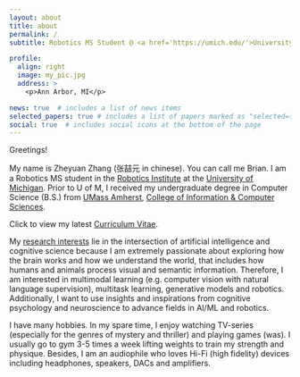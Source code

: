```yaml
---
layout: about
title: about
permalink: /
subtitle: Robotics MS Student @ <a href='https://umich.edu/'>University of Michigan</a> • zheyuan [at] umich [dot] edu

profile:
  align: right
  image: my_pic.jpg
  address: >
    <p>Ann Arbor, MI</p>

news: true  # includes a list of news items
selected_papers: true # includes a list of papers marked as "selected={true}"
social: true  # includes social icons at the bottom of the page
---
```


Greetings!

My name is Zheyuan Zhang (张喆元 in chinese). You can call me Brian. I am a Robotics MS student in the [Robotics Institute](https://robotics.umich.edu/) at the [University of Michigan](https://umich.edu/). Prior to U of M, I received my undergraduate degree in Computer Science (B.S.) from [UMass Amherst](https://www.umass.edu/), [College of Information & Computer Sciences](https://www.cics.umass.edu/).

Click to view my latest [Curriculum Vitae](assets/cv.pdf).

My [research interests](blog/2022/research-interests/) lie in the intersection of artificial intelligence and cognitive science because I am extremely passionate about exploring how the brain works and how we understand the world, that includes how humans and animals process visual and semantic information. Therefore, I am interested in multimodal learning (e.g. computer vision with natural language supervision), multitask learning, generative models and robotics. Additionally, I want to use insights and inspirations from cognitive psychology and neuroscience to advance fields in AI/ML and robotics.

I have many hobbies. In my spare time, I enjoy watching TV-series (especially for the genres of mystery and thriller) and playing games (was). I usually go to gym 3-5 times a week lifting weights to train my strength and physique. Besides, I am an audiophile who loves Hi-Fi (high fidelity) devices including headphones, speakers, DACs and amplifiers.
